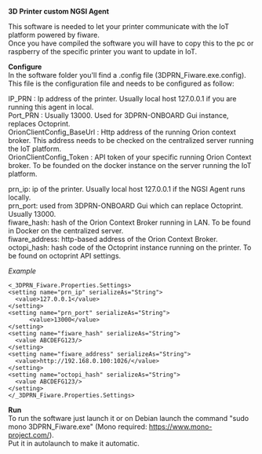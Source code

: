 **3D Printer custom NGSI Agent**

This software is needed to let your printer communicate with the IoT platform powered by fiware.  
Once you have compiled the software you will have to copy this to the pc or raspberry of the specific printer you want to update in IoT.  
  
**Configure**  
In the software folder you'll find a .config file (3DPRN_Fiware.exe.config). This file is the configuration file and needs to be configured as follow:  
  
IP_PRN : Ip address of the printer. Usually local host 127.0.0.1 if you are running this agent in local.  
Port_PRN :  Usually 13000. Used for 3DPRN-ONBOARD Gui instance, replaces Octoprint.  
OrionClientConfig_BaseUrl : Http address of the running Orion context broker. This address needs to be checked on the centralized server running the IoT platform.  
OrionClientConfig_Token : API token of your specific running Orion Context broker. To be founded on the docker instance on the server running the IoT platform.  
  
prn_ip: ip of the printer. Usually local host 127.0.0.1 if the NGSI Agent runs locally.  
prn_port: used from 3DPRN-ONBOARD Gui which can replace Octoprint. Usually 13000.  
fiware_hash: hash of the Orion Context Broker running in LAN. To be found in Docker on the centralized server.  
fiware_address: http-based address of the Orion Context Broker.  
octopi_hash: hash code of the Octoprint instance running on the printer. To be found on octoprint API settings.  
  
*Example*  
  
```
<_3DPRN_Fiware.Properties.Settings>  
<setting name="prn_ip" serializeAs="String">  
  <value>127.0.0.1</value>  
</setting>  
<setting name="prn_port" serializeAs="String">  
      <value>13000</value>  
</setting>  
<setting name="fiware_hash" serializeAs="String">  
  <value ABCDEFG123/>  
</setting>  
<setting name="fiware_address" serializeAs="String">  
  <value>http://192.168.0.100:1026/</value>  
</setting>  
<setting name="octopi_hash" serializeAs="String">  
  <value ABCDEFG123/>  
</setting>  
</_3DPRN_Fiware.Properties.Settings>  
```
  
**Run**  
To run the software just launch it or on Debian launch the command "sudo mono 3DPRN_Fiware.exe" (Mono required: https://www.mono-project.com/).  
Put it in autolaunch to make it automatic.  
